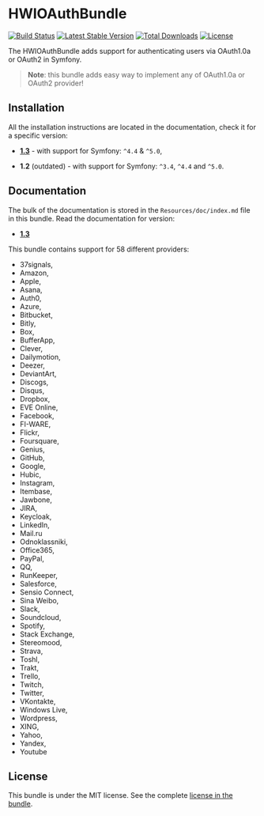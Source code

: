 HWIOAuthBundle
==============

[![Build Status](https://github.com/hwi/HWIOAuthBundle/workflows/CI/badge.svg?branch=master)](https://github.com/hwi/HWIOAuthBundle/actions?query=workflow%3ACI) [![Latest Stable Version](https://poser.pugx.org/hwi/oauth-bundle/v/stable.svg)](https://packagist.org/packages/hwi/oauth-bundle) [![Total Downloads](https://poser.pugx.org/hwi/oauth-bundle/downloads.svg)](https://packagist.org/packages/hwi/oauth-bundle) [![License](https://poser.pugx.org/hwi/oauth-bundle/license.svg)](https://packagist.org/packages/hwi/oauth-bundle)

The HWIOAuthBundle adds support for authenticating users via OAuth1.0a or OAuth2 in Symfony.

> __Note__: this bundle adds easy way to implement any of OAuth1.0a or OAuth2 provider!

Installation
------------

All the installation instructions are located in the documentation, check it for a specific version:

* [__1.3__](https://github.com/hwi/HWIOAuthBundle/blob/master/Resources/doc/1-setting_up_the_bundle.md) - with support for Symfony: `^4.4` & `^5.0`,

* __1.2__ (outdated) - with support for Symfony: `^3.4`, `^4.4` and `^5.0`.


Documentation
-------------

The bulk of the documentation is stored in the `Resources/doc/index.md`
file in this bundle. Read the documentation for version:

* [__1.3__](https://github.com/hwi/HWIOAuthBundle/blob/master/Resources/doc/index.md)

This bundle contains support for 58 different providers:
* 37signals,
* Amazon,
* Apple,
* Asana,
* Auth0,
* Azure,
* Bitbucket,
* Bitly,
* Box,
* BufferApp,
* Clever,
* Dailymotion,
* Deezer,
* DeviantArt,
* Discogs,
* Disqus,
* Dropbox,
* EVE Online,
* Facebook,
* FI-WARE,
* Flickr,
* Foursquare,
* Genius,
* GitHub,
* Google,
* Hubic,
* Instagram,
* Itembase,
* Jawbone,
* JIRA,
* Keycloak,
* LinkedIn,
* Mail.ru
* Odnoklassniki,
* Office365,
* PayPal,
* QQ,
* RunKeeper,
* Salesforce,
* Sensio Connect,
* Sina Weibo,
* Slack,
* Soundcloud,
* Spotify,
* Stack Exchange,
* Stereomood,
* Strava,
* Toshl,
* Trakt,
* Trello,
* Twitch,
* Twitter,
* VKontakte,
* Windows Live,
* Wordpress,
* XING,
* Yahoo,
* Yandex,
* Youtube

License
-------

This bundle is under the MIT license. See the complete [license in the bundle](https://github.com/hwi/HWIOAuthBundle/blob/master/LICENSE).
